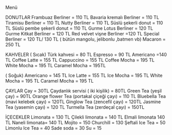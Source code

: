 Menü

DONUTLAR
Frambuaz Berliner = 110 TL
Bavaria kremalı Berliner = 110 TL
Tiramisu Berliner = 110 TL
Nutty Berliner = 110 TL
Süslü şekerli donut = 110 TL
Süslü pembe şekerli donut = 110 TL
Gurme Lotus Berliner = 120 TL
Gurme Kitkat Berliner = 120 TL
Red velvet vişne Berliner =120 TL
Special Berliner = 120 TL/ 130 TL ( bütün mangolu, jelibonlu ,batmen vb)
Macaron = 250 TL


KAHVELER
( Sıcak)
Türk kahvesi = 80 TL
Espresso = 90 TL
Americano =140 TL
Coffee Latte = 155 TL
Cappuccino = 155 TL
Coffee Mocha = 195 TL
White Mocha = 195 TL
Caramel Mocha = 195TL


( Soğuk)
Americano = 145 TL
Ice Latte = 155 TL
Ice Mocha = 195 TL
White Mocha = 195 TL
Caramel Mocha = 195 TL


ÇAYLAR
Çay = 30TL
Çaydanlık servisi ( iki kişilik) = 80TL
Green Tea (yeşil çay) = 90TL
Orange flower Tea (portakal çiçeği
çayı) = 110 TL
Bluebella Tea (mavi kelebek çayı) = 120TL
Ginglow Tea (zencefil çayı) = 120TL
Jasmine Tea (yasemin çayı) = 120 TL
Turmella Tea (zerdeçal çayı) = 150TL


İÇECEKLER
Limonata = 130 TL
Çilekli limonata = 140 TL
Elmali limonata 140 TL
Naneli limonata= 140 TL
Mojito = 150
Churchill = 130
Şeftali Ice Tea = 50
Limonlu Ice Tea = 40
Sade soda = 30
Su = 15